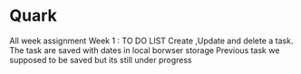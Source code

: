 # Quark
All week assignment 
Week 1 : 
TO DO LIST 
Create ,Update and delete a task.
The task are saved with dates in local borwser storage
Previous task we supposed to be saved but its still under progress
